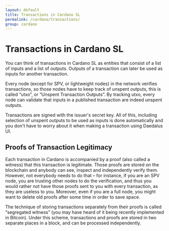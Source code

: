 ```yaml
---
layout: default
title: Transactions in Cardano SL
permalink: /cardano/transactions/
group: cardano
---
```

# Transactions in Cardano SL

You can think of transactions in Cardano SL as entities that consist of
a list of inputs and a list of outputs. Outputs of a transaction can later
be used as inputs for another transaction.

Every node (except for SPV, or lightweight nodes) in the network
verifies transactions, so those nodes have to keep track of unspent
outputs, this is called “utxo”, or “Unspent Transaction Outputs”. By
tracking utxo, every node can validate that inputs in a published
transaction are indeed unspent outputs.

Transactions are signed with the issuer's secret key. All of this,
including selection of unspent outputs to be used as inputs is done
automatically and you don't have to worry about it when making a
transaction using Daedalus UI.

## Proofs of Transaction Legitimacy

Each transaction in Cardano is accompanied by a proof (also called a
witness) that this transaction is legitimate. Those proofs are stored on
the blockchain and anybody can see, inspect and independently verify
them. However, not everybody needs to do that – for instance, if you are
an SPV node, you are trusting other nodes to do the verification, and
thus you would rather not have those proofs sent to you with every
transaction, as they are useless to you. Moreover, even if you are a
full node, you might want to delete old proofs after some time in order
to save space.

The technique of storing transactions separately from their proofs is
called “segregated witness” (you may have heard of it being recently
implemented in Bitcoin). Under this scheme, transactions and proofs are
stored in two separate places in a block, and can be processed
independently.
